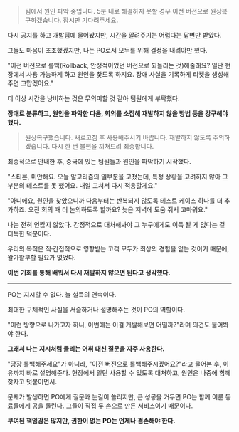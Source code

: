 > 팀에서 원인 파악 중입니다. 5분 내로 해결하지 못할 경우 이전 버전으로 원상복구하겠습니다. 잠시만 기다려주세요.

다시 공지를 하고 개발팀에 물어봤지만, 시간을 알려주기는 어렵다는 답변만 받았다.

그들도 마음이 초조했겠지만, 나는 PO로서 모두를 위해 결정을 내려야만 했다.

"이전 버전으로 롤백(Rollback, 안정적이었던 버전으로 되돌리는 것)해줄래요? 일단 현장에서 사용 가능하게 하고 원인을 찾도록 하지요. 장애 사실을 기록하게 티켓을 생성해주면 고맙겠어요."

더 이상 시간을 낭비하는 것은 무의미할 것 같아 팀원에게 부탁했다.

**장애로 분류하고, 원인을 파악한 다음, 회의를 소집해 재발하지 않을 방법 등을 강구해야 했다.**

> 원상복구했습니다. 새로고침 후 사용해주시기 바랍니다. 재발하지 않도록 주의하겠습니다. 다시 한 번 불편을 끼쳐드려 죄송합니다.

최종적으로 안내한 후, 중국에 있는 팀원들과 원인을 파악하기 시작했다.

"스티븐, 미안해요. 오늘 알고리즘의 일부분을 고쳤는데, 특정 상황을 고려하지 않아 그 부분의 테스트를 못 했어요. 내일 고쳐서 다시 적용할게요."

"아니에요, 원인을 찾았으니까 다음부터는 반복되지 않도록 테스트 케이스 하나를 더 추가하죠. 오전 회의 때 더 논의하도록 할까요? 늦은 저녁에 도움 줘서 고마워요."

나는 전혀 언짢지 않았다. 감정적으로 대처해봐야 그 누구에게도 이득 될 게 없다는 걸 터득한 덕분이다.

우리의 목적은 직·간접적으로 영향받는 고객 모두가 최상의 경험을 얻는 것이기 때문에, 왈가왈부할 필요가 없었다.

**이번 기회를 통해 배워서 다시 재발하지 않으면 된다고 생각했다.**

---

PO는 지시할 수 없다. 늘 설득의 연속이다.

최대한 구체적인 사실을 서술하거나 설명해주는 것이 PO의 역할이다.

"이런 방향으로 나가고자 하니, 이번에는 이걸 개발해보면 어떨까?"라며 의견도 물어봐야 한다.

**그래서 나는 지시처럼 들리는 어휘 대신 질문을 자주 사용한다.**

"당장 롤백해주세요"가 아니라, "이전 버전으로 롤백해주시겠어요?"라고 물어본 후, 이유까지 바로 설명해준다. 현장에서 일단 사용할 수 있도록 대처하고, 원인은 나중에 함께 찾자고 덧붙이면서.

문제가 발생하면 PO에게 질문과 눈길이 쏠리지만, 큰 성공을 거두면 PO는 함께 이룬 동료들에게 공을 돌린다. 그들이 직접 두 손으로 만든 서비스이기 때문이다.

**부여된 책임감은 많지만, 권한이 없는 PO는 언제나 겸손해야 한다.**

